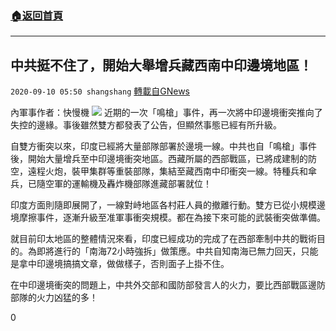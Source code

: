 ###  [:house:返回首頁](https://github.com/ourhimalayas/txt)
---

## 中共挺不住了，開始大舉增兵藏西南中印邊境地區！
`2020-09-10 05:50 shangshang` [轉載自GNews](https://gnews.org/zh-hant/345234/)

內軍事作者：快慢機
![](https://s3.amazonaws.com/gnews-media-offload/wp-content/uploads/2020/09/10054203/0AEEB406-637E-4857-928D-F81DAA4FCE39.png)
近期的一次「鳴槍」事件，再一次將中印邊境衝突推向了失控的邊緣。事後雖然雙方都發表了公告，但顯然事態已經有所升級。

自雙方衝突以來，印度已經將大量部隊部署於邊境一線。中共也自「鳴槍」事件後，開始大量增兵至中印邊境衝突地區。西藏所屬的西部戰區，已將成建制的防空，遠程火炮，裝甲集群等重裝部隊，集結至藏西南中印衝突一線。特種兵和傘兵，已隨空軍的運輸機及轟炸機部隊進藏部署就位！

印度方面則隨即展開了，一線對峙地區各村莊人員的撤離行動。雙方已從小規模邊境摩擦事件，逐漸升級至准軍事衝突規模。都在為接下來可能的武裝衝突做準備。

就目前印太地區的整體情況來看，印度已經成功的完成了在西部牽制中共的戰術目的。為即將進行的「南海72小時強拆」做策應。中共自知南海已無力回天，只能是拿中印邊境搞搞文章，做做樣子，否則面子上掛不住。

在中印邊境衝突的問題上，中共外交部和國防部發言人的火力，要比西部戰區邊防部隊的火力凶猛的多！

0
